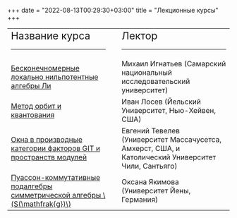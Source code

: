 ﻿+++
date = "2022-08-13T00:29:30+03:00"
title = "Лекционные курсы"
+++
<table style="text-align: left; width: 100%;" cellpadding="2" cellspacing="2">
 <tbody>
<tr>
<td><big><big>Название
курса</big></big>
<hr class="page-header-hr" /></td>
<td><p>&nbsp;</p></td>
<td><big><big>Лектор</big></big>
<hr class="page-header-hr" /></td>
</tr>
<tr>
<td><a href="2020.ignatyev.shtml.html">Бесконечномерные локально нильпотентные алгебры Ли</a></td>
<td></td>
<td>Михаил Игнатьев (Самарский национальный исследовательский университет)</td>
</tr>
<!--<tr>
<td>TBA</td>
<td></td>
<td>Виктор Кац (Массачусетский технологический институт, Бостон, США)</td>
</tr>-->
<tr>
<td><a href="2020.losev.shtml.html">Метод орбит и квантования</a></td>
<td></td>
<td>Иван Лосев (Йельский Университет, Нью-Хейвен, США)</td>
</tr>
<!--<tr>
<td><a href="2020.oblomkov.shtml">Геометричеcкий подход к категорифицированному следу Окниану&ndash;Джонса</a></td>
<td></td>
<td>Алексей Обломков (Университет Массачусетса, Амхерст, США)</td>
</tr>-->
<tr>
<td><a href="2020.tevelev.shtml.html">Окна в производные категории факторов GIT и пространств модулей</a></td>
<td></td>
<td>Евгений Тевелев (Университет Массачусетса, Амхерст, США, и Католический Университет Чили, Сантьяго)</td>
</tr>
<tr>
<td><a href="2020.yakimova.shtml.html">Пуассон-коммутативные подалгебры симметрической алгебры \(S(\mathfrak{g})\)</a></td>
<td></td>
<td>Оксана Якимова (Университет Йены, Германия)</td>
</tr>
 </tbody>
</table>